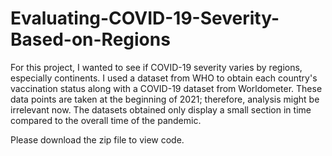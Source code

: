 # Evaluating-COVID-19-Severity-Based-on-Regions

For this project, I wanted to see if COVID-19 severity varies by regions, especially continents. I used a dataset from WHO to obtain each country's vaccination status along with a COVID-19 dataset from Worldometer. These data points are taken at the beginning of 2021; therefore, analysis might be irrelevant now. The datasets obtained only display a small section in time compared to the overall time of the pandemic.

Please download the zip file to view code. 

